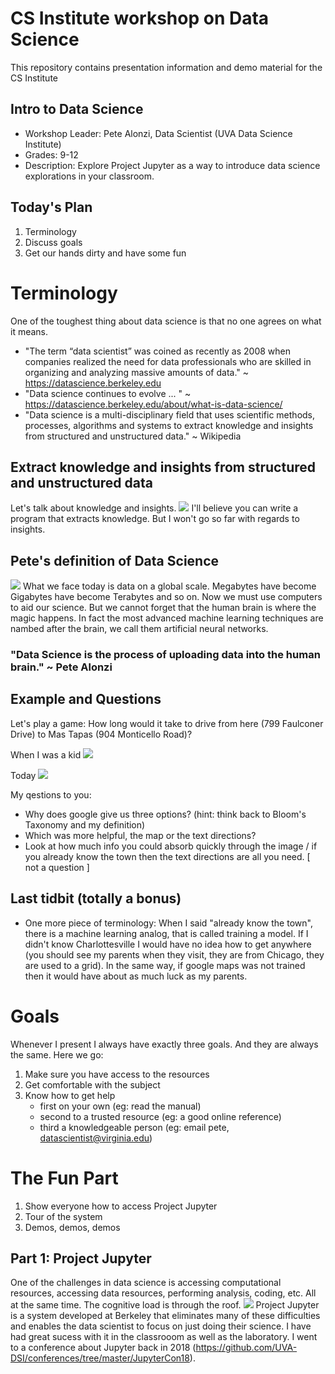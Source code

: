 # CS Institute workshop on Data Science
This repository contains presentation information and demo material for the CS Institute

## Intro to Data Science
* Workshop Leader: Pete Alonzi, Data Scientist (UVA Data Science Institute)
* Grades: 9-12
* Description: Explore Project Jupyter as a way to introduce data science explorations in your classroom.

## Today's Plan
1. Terminology
2. Discuss goals
3. Get our hands dirty and have some fun

# Terminology
One of the toughest thing about data science is that no one agrees on what it means.
* "The term “data scientist” was coined as recently as 2008 when companies realized the need for data professionals who are skilled in organizing and analyzing massive amounts of data." ~ https://datascience.berkeley.edu
* "Data science continues to evolve ... " ~ https://datascience.berkeley.edu/about/what-is-data-science/
* "Data science is a multi-disciplinary field that uses scientific methods, processes, algorithms and systems to extract knowledge and insights from structured and unstructured data." ~ Wikipedia

## Extract knowledge and insights from structured and unstructured data
Let's talk about knowledge and insights.
![](https://github.com/alonzi/CSInstitute/blob/master/Blooms-Taxonomy-History.png)
I'll believe you can write a program that extracts knowledge. But I won't go so far with regards to insights.

## Pete's definition of Data Science
![](https://github.com/alonzi/CSInstitute/blob/master/researchFlowchart.png)
What we face today is data on a global scale. Megabytes have become Gigabytes have become Terabytes and so on. Now we must use computers to aid our science. But we cannot forget that the human brain is where the magic happens. In fact the most advanced machine learning techniques are nambed after the brain, we call them artificial neural networks.

### "Data Science is the process of uploading data into the human brain." ~ Pete Alonzi

## Example and Questions
Let's play a game: How long would it take to drive from here (799 Faulconer Drive) to Mas Tapas (904 Monticello Road)?

When I was a kid
![](https://github.com/alonzi/CSInstitute/blob/master/charlottesville_map.jpg)

Today
![](https://github.com/alonzi/CSInstitute/blob/master/googleDirections.png)

My qestions to you: 
* Why does google give us three options? (hint: think back to Bloom's Taxonomy and my definition)
* Which was more helpful, the map or the text directions?
* Look at how much info you could absorb quickly through the image / if you already know the town then the text directions are all you need. [ not a question ] 

## Last tidbit (totally a bonus)
* One more piece of terminology: When I said "already know the town", there is a machine learning analog, that is called training a model. If I didn't know Charlottesville I would have no idea how to get anywhere (you should see my parents when they visit, they are from Chicago, they are used to a grid). In the same way, if google maps was not trained then it would have about as much luck as my parents.


# Goals
Whenever I present I always have exactly three goals. And they are always the same. Here we go:
1. Make sure you have access to the resources
2. Get comfortable with the subject
3. Know how to get help
    * first on your own (eg: read the manual)
    * second to a trusted resource (eg: a good online reference)
    * third a knowledgeable person (eg: email pete, datascientist@virginia.edu)
  
  
# The Fun Part
1. Show everyone how to access Project Jupyter
2. Tour of the system
3. Demos, demos, demos

## Part 1: Project Jupyter
One of the challenges in data science is accessing computational resources, accessing data resources, performing analysis, coding, etc. All at the same time. The cognitive load is through the roof.
![](https://github.com/alonzi/CSInstitute/blob/master/cogload.jpg)
Project Jupyter is a system developed at Berkeley that eliminates many of these difficulties and enables the data scientist to focus on just doing their science. I have had great sucess with it in the classrooom as well as the laboratory. I went to a conference about Jupyter back in 2018 (https://github.com/UVA-DSI/conferences/tree/master/JupyterCon18).
